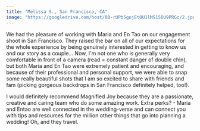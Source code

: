 ```yaml
---
title: "Melissa S., San Francisco, CA"
image: "https://googledrive.com/host/0B-rUPb5gojEtOU1lMS15OU9PRGc/2.jpg"
---
```

We had the pleasure of working with Maria and En Tao on our engagement shoot in San Francisco. They raised the bar on all of our expectations for the whole experience by being genuinely interested in getting to know us and our story as a couple... Now, I'm not one who is generally very comfortable in front of a camera (read = constant danger of double chin), but both Maria and En Tao were extremely patient and encouraging, and because of their professional and personal support, we were able to snap some really beautiful shots that I am so excited to share with friends and fam (picking gorgeous backdrops in San Francisco definitely helped, too!).

I would definitely recommend Magnified Joy because they are a passionate, creative and caring team who do some amazing work. Extra perks? - Maria and Entao are well connected in the wedding-verse and can connect you with tips and resources for the million other things that go into planning a wedding! Oh, and they travel.